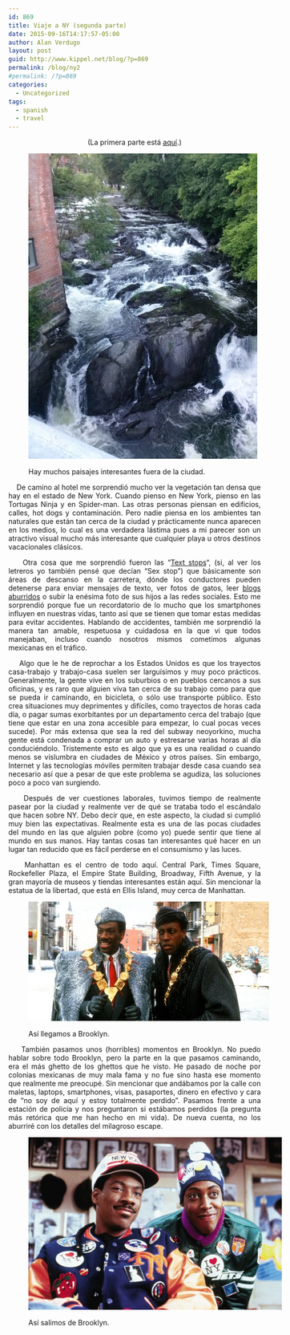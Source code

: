 ```yaml
---
id: 869
title: Viaje a NY (segunda parte)
date: 2015-09-16T14:17:57-05:00
author: Alan Verdugo
layout: post
guid: http://www.kippel.net/blog/?p=869
permalink: /blog/ny2
#permalink: /?p=869
categories:
  - Uncategorized
tags:
  - spanish
  - travel
---
```

<p style="text-align: center;">
  (La primera parte está <a href="http://www.kippel.net/blog/?p=866" target="_blank">aquí</a>.)
</p><figure id="attachment_891" aria-describedby="caption-attachment-891" style="width: 457px" class="wp-caption alignright">

<img class=" wp-image-891" src="https://raw.githubusercontent.com/alanverdugo/alanverdugo.github.io/master/wp-content/uploads/2015/09/CAM00541.jpg" alt="Beacon, NY." width="457" height="609" /> <figcaption id="caption-attachment-891" class="wp-caption-text">Hay muchos paisajes interesantes fuera de la ciudad.</figcaption></figure> 

<p style="text-align: justify;">
      De camino al hotel me sorprendió mucho ver la vegetación tan densa que hay en el estado de New York. Cuando pienso en New York, pienso en las Tortugas Ninja y en Spider-man. Las otras personas piensan en edificios, calles, hot dogs y contaminación. Pero nadie piensa en los ambientes tan naturales que están tan cerca de la ciudad y prácticamente nunca aparecen en los medios, lo cual es una verdadera lástima pues a mi parecer son un atractivo visual mucho más interesante que cualquier playa u otros destinos vacacionales clásicos.
</p>

<p style="text-align: justify;">
      Otra cosa que me sorprendió fueron las &#8220;<a href="http://www.theverge.com/2013/9/24/4767060/new-york-cuomo-unveils-text-stops-to-combat-distracted-driving" target="_blank">Text stops</a>&#8220;, (si, al ver los letreros yo también pensé que decían &#8220;Sex stop&#8221;) que básicamente son áreas de descanso en la carretera, dónde los conductores pueden detenerse para enviar mensajes de texto, ver fotos de gatos, leer <a href="http://kippel.net/blog/" target="_blank">blogs aburridos</a> o subir la enésima foto de sus hijos a las redes sociales. Esto me sorprendió porque fue un recordatorio de lo mucho que los smartphones influyen en nuestras vidas, tanto así que se tienen que tomar estas medidas para evitar accidentes. Hablando de accidentes, también me sorprendió la manera tan amable, respetuosa y cuidadosa en la que vi que todos manejaban, incluso cuando nosotros mismos cometimos algunas mexicanas en el tráfico.
</p>

<p style="text-align: justify;">
      Algo que le he de reprochar a los Estados Unidos es que los trayectos casa-trabajo y trabajo-casa suelen ser larguísimos y muy poco prácticos. Generalmente, la gente vive en los suburbios o en pueblos cercanos a sus oficinas, y es raro que alguien viva tan cerca de su trabajo como para que se pueda ir caminando, en bicicleta, o sólo use transporte público. Esto crea situaciones muy deprimentes y difíciles, como trayectos de horas cada día, o pagar sumas exorbitantes por un departamento cerca del trabajo (que tiene que estar en una zona accesible para empezar, lo cual pocas veces sucede). Por más extensa que sea la red del subway neoyorkino, mucha gente está condenada a comprar un auto y estresarse varias horas al día conduciéndolo. Tristemente esto es algo que ya es una realidad o cuando menos se vislumbra en ciudades de México y otros países. Sin embargo, Internet y las tecnologías móviles permiten trabajar desde casa cuando sea necesario así que a pesar de que este problema se agudiza, las soluciones poco a poco van surgiendo.
</p>

<p style="text-align: justify;">
      Después de ver cuestiones laborales, tuvimos tiempo de realmente pasear por la ciudad y realmente ver de qué se trataba todo el escándalo que hacen sobre NY. Debo decir que, en este aspecto, la ciudad si cumplió muy bien las expectativas. Realmente esta es una de las pocas ciudades del mundo en las que alguien pobre (como yo) puede sentir que tiene al mundo en sus manos. Hay tantas cosas tan interesantes qué hacer en un lugar tan reducido que es fácil perderse en el consumismo y las luces.
</p>

<p style="text-align: justify;">
      Manhattan es el centro de todo aquí. Central Park, Times Square, Rockefeller Plaza, el Empire State Building, Broadway, Fifth Avenue, y la gran mayoría de museos y tiendas interesantes están aquí. Sin mencionar la estatua de la libertad, que está en Ellis Island, muy cerca de Manhattan.
</p><figure id="attachment_887" aria-describedby="caption-attachment-887" style="width: 480px" class="wp-caption aligncenter">

<img class="size-full wp-image-887" src="https://raw.githubusercontent.com/alanverdugo/alanverdugo.github.io/master/wp-content/uploads/2015/09/comingtoamerica-blog480.jpg" alt="Así llegamos a Brooklyn." width="480" height="238" /> <figcaption id="caption-attachment-887" class="wp-caption-text">Así llegamos a Brooklyn.</figcaption></figure> 

<p style="text-align: justify;">
      También pasamos unos (horribles) momentos en Brooklyn. No puedo hablar sobre todo Brooklyn, pero la parte en la que pasamos caminando, era el más ghetto de los ghettos que he visto. He pasado de noche por colonias mexicanas de muy mala fama y no fue sino hasta ese momento que realmente me preocupé. Sin mencionar que andábamos por la calle con maletas, laptops, smartphones, visas, pasaportes, dinero en efectivo y cara de &#8220;no soy de aquí y estoy totalmente perdido&#8221;. Pasamos frente a una estación de policía y nos preguntaron si estábamos perdidos (la pregunta más retórica que me han hecho en mi vida). De nueva cuenta, no los aburriré con los detalles del milagroso escape.
</p><figure id="attachment_888" aria-describedby="caption-attachment-888" style="width: 506px" class="wp-caption aligncenter">

<img class=" wp-image-888" src="https://raw.githubusercontent.com/alanverdugo/alanverdugo.github.io/master/wp-content/uploads/2015/09/america.jpg" alt="Así salimos de Brooklyn." width="506" height="344" /> <figcaption id="caption-attachment-888" class="wp-caption-text">Así salimos de Brooklyn.</figcaption></figure> 

<p style="text-align: justify;">